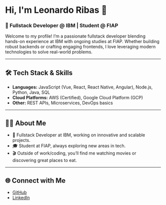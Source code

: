 # Hi, I'm Leonardo Ribas 👋

### 🚀 Fullstack Developer @ IBM | Student @ FIAP

Welcome to my profile! I’m a passionate fullstack developer blending hands-on experience at IBM with ongoing studies at FIAP. Whether building robust backends or crafting engaging frontends, I love leveraging modern technologies to solve real-world problems.

---

## 🛠️ Tech Stack & Skills

- **Languages:** JavaScript (Vue, React, React Native, Angular), Node.js, Python, Java, SQL
- **Cloud Platforms:** AWS (Certified), Google Cloud Platform (GCP)
- **Other:** REST APIs, Microservices, DevOps basics

---

## 👨‍💻 About Me

- 💼 Fullstack Developer at IBM, working on innovative and scalable projects.
- 🎓 Student at FIAP, always exploring new areas in tech.
- 🎬 Outside of work/coding, you’ll find me watching movies or discovering great places to eat.

---

## 🌐 Connect with Me

- [GitHub](https://github.com/Ribaas)
- [LinkedIn](https://www.linkedin.com/in/leonardo-ribas/)
